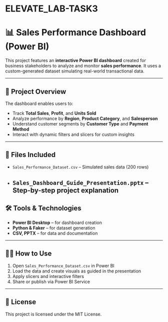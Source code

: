 # ELEVATE_LAB-TASK3
# 📊 Sales Performance Dashboard (Power BI)

This project features an **interactive Power BI dashboard** created for business stakeholders to analyze and monitor **sales performance**. It uses a custom-generated dataset simulating real-world transactional data.

---

## 🧾 Project Overview

The dashboard enables users to:
- Track **Total Sales**, **Profit**, and **Units Sold**
- Analyze performance by **Region**, **Product Category**, and **Salesperson**
- Understand customer segments by **Customer Type** and **Payment Method**
- Interact with dynamic filters and slicers for custom insights

---

## 📁 Files Included

- `Sales_Performance_Dataset.csv` – Simulated sales data (200 rows)
- `Sales_Dashboard_Guide_Presentation.pptx` – Step-by-step project explanation
  ---

## 🛠 Tools & Technologies

- **Power BI Desktop** – for dashboard creation
- **Python & Faker** – for dataset generation
- **CSV, PPTX** – for data and documentation

---

## 🧑‍💻 How to Use

1. Open `Sales_Performance_Dataset.csv` in Power BI
2. Load the data and create visuals as guided in the presentation
3. Apply slicers and interactive filters
4. Share or publish via Power BI Service

---

## 📄 License

This project is licensed under the MIT License.
